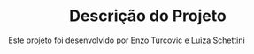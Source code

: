 <h1 align="center"> Descrição do Projeto </h1>

Este projeto foi desenvolvido por Enzo Turcovic e Luiza Schettini 